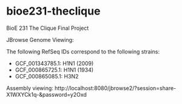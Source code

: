 # bioe231-theclique
BioE 231 The Clique Final Project

JBrowse Genome Viewing:

The following RefSeq IDs correspond to the following strains:
- GCF_001343785.1: H1N1 (2009)
- GCF_000865725.1: H1N1 (1934)
- GCF_000865085.1: H3N2

Assembly viewing:
http://localhost:8080/jbrowse2/?session=share-X1WXYCk1q-&password=y2Oxd
